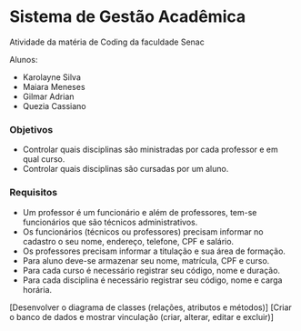 # Sistema de Gestão Acadêmica
Atividade da matéria de Coding da faculdade Senac

Alunos:
- Karolayne Silva
- Maiara Meneses
- Gilmar Adrian
- Quezia Cassiano

### Objetivos

- Controlar quais disciplinas são ministradas por cada professor e em qual curso.
- Controlar quais disciplinas são cursadas por um aluno.

### Requisitos

- Um professor é um funcionário e além de professores, tem-se funcionários que
são técnicos administrativos.
- Os funcionários (técnicos ou professores) precisam informar no cadastro o seu
nome, endereço, telefone, CPF e salário.
- Os professores precisam informar a titulação e sua área de formação.
- Para aluno deve-se armazenar seu nome, matrícula, CPF e curso.
- Para cada curso é necessário registrar seu código, nome e duração.
- Para cada disciplina é necessário registrar seu código, nome e carga horária.

[Desenvolver o diagrama de classes (relações, atributos e métodos)]
[Criar o banco de dados e mostrar vinculação (criar, alterar, editar e excluir)]
